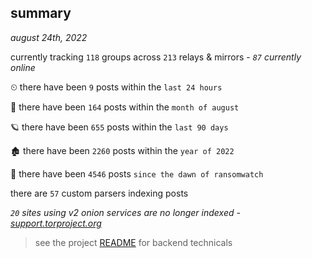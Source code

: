 
## summary
_august 24th, 2022_

currently tracking `118` groups across `213` relays & mirrors - _`87` currently online_

⏲ there have been `9` posts within the `last 24 hours`

🦈 there have been `164` posts within the `month of august`

🪐 there have been `655` posts within the `last 90 days`

🏚 there have been `2260` posts within the `year of 2022`

🦕 there have been `4546` posts `since the dawn of ransomwatch`

there are `57` custom parsers indexing posts

_`20` sites using v2 onion services are no longer indexed - [support.torproject.org](https://support.torproject.org/onionservices/v2-deprecation/)_

> see the project [README](https://github.com/joshhighet/ransomwatch#ransomwatch--) for backend technicals
